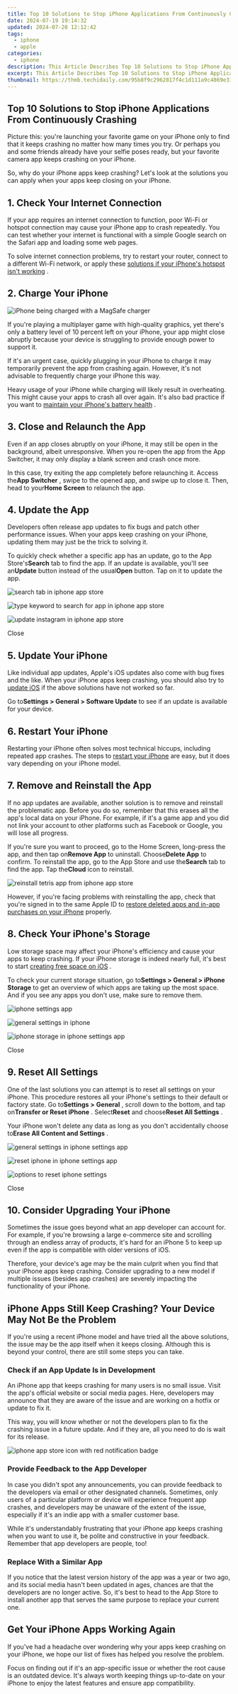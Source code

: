 ```yaml
---
title: Top 10 Solutions to Stop iPhone Applications From Continuously Crashing
date: 2024-07-19 19:14:32
updated: 2024-07-20 12:12:42
tags:
  - iphone
  - apple
categories:
  - iphone
description: This Article Describes Top 10 Solutions to Stop iPhone Applications From Continuously Crashing
excerpt: This Article Describes Top 10 Solutions to Stop iPhone Applications From Continuously Crashing
thumbnail: https://thmb.techidaily.com/95b8f9c2962817f4c1d111a9c4869e31921442b0ad6b9a26e74db8ab6e71425f.jpg
---
```


## Top 10 Solutions to Stop iPhone Applications From Continuously Crashing

 Picture this: you're launching your favorite game on your iPhone only to find that it keeps crashing no matter how many times you try. Or perhaps you and some friends already have your selfie poses ready, but your favorite camera app keeps crashing on your iPhone.

 So, why do your iPhone apps keep crashing? Let's look at the solutions you can apply when your apps keep closing on your iPhone.

## 1\. Check Your Internet Connection

 If your app requires an internet connection to function, poor Wi-Fi or hotspot connection may cause your iPhone app to crash repeatedly. You can test whether your internet is functional with a simple Google search on the Safari app and loading some web pages.

 To solve internet connection problems, try to restart your router, connect to a different Wi-Fi network, or apply these [solutions if your iPhone's hotspot isn't working](https://www.makeuseof.com/tag/tethering-ios-fix-iphone-personal-hotspot-issues/) .

## 2\. Charge Your iPhone

![iPhone being charged with a MagSafe charger](https://static1.makeuseofimages.com/wordpress/wp-content/uploads/2023/01/charge-your-iphone-with-a-wireless-charger.jpg)

 If you're playing a multiplayer game with high-quality graphics, yet there's only a battery level of 10 percent left on your iPhone, your app might close abruptly because your device is struggling to provide enough power to support it.

 If it's an urgent case, quickly plugging in your iPhone to charge it may temporarily prevent the app from crashing again. However, it's not advisable to frequently charge your iPhone this way.

 Heavy usage of your iPhone while charging will likely result in overheating. This might cause your apps to crash all over again. It's also bad practice if you want to [maintain your iPhone's battery health](https://www.makeuseof.com/ways-to-maintain-your-iphones-battery-health/) .

## 3\. Close and Relaunch the App

 Even if an app closes abruptly on your iPhone, it may still be open in the background, albeit unresponsive. When you re-open the app from the App Switcher, it may only display a blank screen and crash once more.

 In this case, try exiting the app completely before relaunching it. Access the**App Switcher** , swipe to the opened app, and swipe up to close it. Then, head to your**Home Screen** to relaunch the app.

## 4\. Update the App

 Developers often release app updates to fix bugs and patch other performance issues. When your apps keep crashing on your iPhone, updating them may just be the trick to solving it.

 To quickly check whether a specific app has an update, go to the App Store's**Search** tab to find the app. If an update is available, you'll see an**Update** button instead of the usual**Open** button. Tap on it to update the app.

![search tab in iphone app store](https://static1.makeuseofimages.com/wordpress/wp-content/uploads/2022/09/app-store-search.JPEG)

![type keyword to search for app in iphone app store](https://static1.makeuseofimages.com/wordpress/wp-content/uploads/2022/09/app-store-search-2.JPEG)

![update instagram in iphone app store](https://static1.makeuseofimages.com/wordpress/wp-content/uploads/2022/09/app-store-search-3.JPEG)

Close

## 5\. Update Your iPhone

 Like individual app updates, Apple's iOS updates also come with bug fixes and the like. When your iPhone apps keep crashing, you should also try to [update iOS](https://www.makeuseof.com/tag/update-iphone-ios-apps-data/) if the above solutions have not worked so far.

 Go to**Settings > General > Software Update** to see if an update is available for your device.

## 6\. Restart Your iPhone

 Restarting your iPhone often solves most technical hiccups, including repeated app crashes. The steps to [restart your iPhone](https://www.makeuseof.com/tag/restart-iphone-recovery-mode/) are easy, but it does vary depending on your iPhone model.

## 7\. Remove and Reinstall the App

 If no app updates are available, another solution is to remove and reinstall the problematic app. Before you do so, remember that this erases all the app's local data on your iPhone. For example, if it's a game app and you did not link your account to other platforms such as Facebook or Google, you will lose all progress.

 If you're sure you want to proceed, go to the Home Screen, long-press the app, and then tap on**Remove App** to uninstall. Choose**Delete App** to confirm. To reinstall the app, go to the App Store and use the**Search** tab to find the app. Tap the**Cloud** icon to reinstall.

![reinstall tetris app from iphone app store](https://static1.makeuseofimages.com/wordpress/wp-content/uploads/2022/09/MUO-in-article-image-(1200px-by-600px-21-ratio)-(11).jpg)

 However, if you're facing problems with reinstalling the app, check that you're signed in to the same Apple ID to [restore deleted apps and in-app purchases on your iPhone](https://www.makeuseof.com/how-to-restore-deleted-app-iphone/) properly.

## 8\. Check Your iPhone's Storage

 Low storage space may affect your iPhone's efficiency and cause your apps to keep crashing. If your iPhone storage is indeed nearly full, it's best to start [creating free space on iOS](https://www.makeuseof.com/tag/iphone-storage-full-create-free-space-ios/) .

 To check your current storage situation, go to**Settings > General > iPhone Storage** to get an overview of which apps are taking up the most space. And if you see any apps you don't use, make sure to remove them.

![iphone settings app](https://static1.makeuseofimages.com/wordpress/wp-content/uploads/2022/09/settings-general.JPEG)

![general settings in iphone](https://static1.makeuseofimages.com/wordpress/wp-content/uploads/2022/09/settings-general-2.JPEG)

![iphone storage in iphone settings app](https://static1.makeuseofimages.com/wordpress/wp-content/uploads/2022/09/iphone-storage.JPEG)

Close

## 9\. Reset All Settings

 One of the last solutions you can attempt is to reset all settings on your iPhone. This procedure restores all your iPhone's settings to their default or factory state. Go to**Settings >** **General** , scroll down to the bottom, and tap on**Transfer or Reset iPhone** . Select**Reset** and choose**Reset All Settings** .

 Your iPhone won't delete any data as long as you don't accidentally choose to**Erase All Content and Settings** .

![general settings in iphone settings app](https://static1.makeuseofimages.com/wordpress/wp-content/uploads/2022/09/general-3.JPEG)

![reset iphone in iphone settings app](https://static1.makeuseofimages.com/wordpress/wp-content/uploads/2022/09/reset-iphone-menu.JPEG)

![options to reset iphone settings](https://static1.makeuseofimages.com/wordpress/wp-content/uploads/2022/09/reset-iphone-options.JPEG)

Close

## 10\. Consider Upgrading Your iPhone

 Sometimes the issue goes beyond what an app developer can account for. For example, if you're browsing a large e-commerce site and scrolling through an endless array of products, it's hard for an iPhone 5 to keep up even if the app is compatible with older versions of iOS.

 Therefore, your device's age may be the main culprit when you find that your iPhone apps keep crashing. Consider upgrading to a new model if multiple issues (besides app crashes) are severely impacting the functionality of your iPhone.

## iPhone Apps Still Keep Crashing? Your Device May Not Be the Problem

 If you're using a recent iPhone model and have tried all the above solutions, the issue may be the app itself when it keeps closing. Although this is beyond your control, there are still some steps you can take.

### Check if an App Update Is in Development

 An iPhone app that keeps crashing for many users is no small issue. Visit the app's official website or social media pages. Here, developers may announce that they are aware of the issue and are working on a hotfix or update to fix it.

 This way, you will know whether or not the developers plan to fix the crashing issue in a future update. And if they are, all you need to do is wait for its release.

![iphone app store icon with red notification badge](https://static1.makeuseofimages.com/wordpress/wp-content/uploads/2022/09/MUO-in-article-image-(1200px-by-600px-21-ratio)-(10).jpg)

### Provide Feedback to the App Developer

 In case you didn't spot any announcements, you can provide feedback to the developers via email or other designated channels. Sometimes, only users of a particular platform or device will experience frequent app crashes, and developers may be unaware of the extent of the issue, especially if it's an indie app with a smaller customer base.

 While it's understandably frustrating that your iPhone app keeps crashing when you want to use it, be polite and constructive in your feedback. Remember that app developers are people, too!

### Replace With a Similar App

 If you notice that the latest version history of the app was a year or two ago, and its social media hasn't been updated in ages, chances are that the developers are no longer active. So, it's best to head to the App Store to install another app that serves the same purpose to replace your current one.

## Get Your iPhone Apps Working Again

 If you've had a headache over wondering why your apps keep crashing on your iPhone, we hope our list of fixes has helped you resolve the problem.

 Focus on finding out if it's an app-specific issue or whether the root cause is an outdated device. It's always worth keeping things up-to-date on your iPhone to enjoy the latest features and ensure app compatibility.

<ins class="adsbygoogle"
     style="display:block"
     data-ad-format="autorelaxed"
     data-ad-client="ca-pub-7571918770474297"
     data-ad-slot="1223367746"></ins>



<ins class="adsbygoogle"
     style="display:block"
     data-ad-client="ca-pub-7571918770474297"
     data-ad-slot="8358498916"
     data-ad-format="auto"
     data-full-width-responsive="true"></ins>

